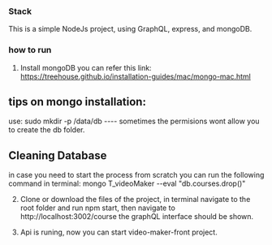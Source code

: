 ### Stack

This is a simple NodeJs project, using GraphQL, express, and mongoDB.

### how to run

1. Install mongoDB you can refer this link: https://treehouse.github.io/installation-guides/mac/mongo-mac.html

## tips on mongo installation:

use: sudo mkdir -p /data/db ---- sometimes the permisions wont allow you to create the db folder.

## Cleaning Database

in case you need to start the process from scratch you can run the following command in terminal:
mongo T_videoMaker --eval "db.courses.drop()"

2. Clone or download the files of the project,
   in terminal navigate to the root folder and run npm start, then navigate to http://localhost:3002/course the graphQL interface should be shown.

3. Api is runing, now you can start video-maker-front project.
